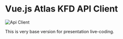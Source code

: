 # Vue.js Atlas KFD API Client

![Api Client](https://i.imgur.com/wqhoW36.gif)

This is very base version for presentation live-coding.
